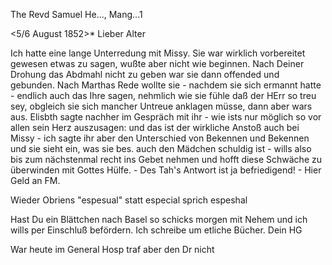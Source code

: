 The Revd Samuel He..., Mang...1

 <5/6 August 1852>*
Lieber Alter

Ich hatte eine lange Unterredung mit Missy. Sie war wirklich vorbereitet gewesen etwas zu sagen, wußte aber nicht wie beginnen. Nach Deiner Drohung das Abdmahl nicht zu geben war sie dann offended und gebunden. Nach Marthas Rede wollte sie - nachdem sie sich ermannt hatte - endlich auch das Ihre sagen, nehmlich wie sie fühle daß der HErr so treu sey, obgleich sie sich mancher Untreue anklagen müsse, dann aber wars aus. Elisbth sagte nachher im Gespräch mit ihr - wie ists nur möglich so vor allen sein Herz auszusagen: und das ist der wirkliche Anstoß auch bei Missy - ich sagte ihr aber den Unterschied von Bekennen und Bekennen und sie sieht ein, was sie bes. auch den Mädchen schuldig ist - wills also bis zum nächstenmal recht ins Gebet nehmen und hofft diese Schwäche zu überwinden mit Gottes Hülfe. - Des Tah's Antwort ist ja befriedigend! - Hier Geld an FM.

Wieder Obriens "espesual" statt especial sprich espeshal

Hast Du ein Blättchen nach Basel so schicks morgen mit Nehem und ich wills per Einschluß befördern. Ich schreibe um etliche Bücher.
 Dein HG

War heute im General Hosp traf aber den Dr nicht

